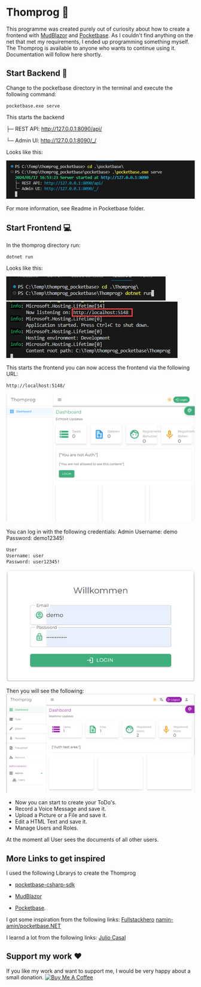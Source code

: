 # Thomprog  :construction:
This programme was created purely out of curiosity about how to create a frontend with [MudBlazor](https://mudblazor.com/) and [Pocketbase](https://pocketbase.io/). As I couldn't find anything on the net that met my requirements, I ended up programming something myself. The Thomprog is available to anyone who wants to continue using it. Documentation will follow here shortly. 
## Start Backend :crystal_ball:
  

Change to the pocketbase directory in the terminal and execute the following command:

    pocketbase.exe serve

This starts the backend

├─ REST API: http://127.0.0.1:8090/api/

└─ Admin UI: http://127.0.0.1:8090/_/

Looks like this:

![Terminalprompt](/doc/promt_pb.jpg "Terminalprompt")

For more information, see Readme in Pocketbase folder.

## Start Frontend :computer:

In the thomprog directory run:

    dotnet run

Looks like this:

![Terminalprompt](/doc/promt_thomprog.jpg "Terminalprompt")
![Terminalprompt](/doc/promt_thomprog1.jpg "Terminalprompt")

This starts the frontend you can now access the frontend via the following URL:

    http://localhost:5148/

![Frontend](/doc/frontend.jpg "Frontend")

You can log in with the following credentials:
    Admin
    Username: demo
    Password: demo12345!

    User
    Username: user
    Password: user12345!

![Login](/doc/login.jpg "Login")

Then you will see the following:
![Thomprog](/doc/thomprog.jpg "Thomprog")

- Now you can start to create your ToDo's.
- Record a Voice Message and save it. 
- Upload a Picture or a File and save it.
- Edit a HTML Text and save it.
- Manage Users and Roles.

At the moment all User sees the documents of all other users.

## More Links to get inspired
I used the following Librarys to create the Thomprog
- [pocketbase-csharp-sdk](https://github.com/PRCV1/pocketbase-csharp-sdk)

- [MudBlazor](https://mudblazor.com/) 
- [Pocketbase](https://pocketbase.io/).  

I got some inspiration from the following links:
[Fullstackhero](https://fullstackhero.net/ )
[namin-amin/pocketbase.NET](https://github.com/namin-amin/pocketbase.NET/tree/master/uitest/Pages )

I learnd a lot from the following links:
[Julio Casal](https://juliocasal.com/ )


## Support my work :heart:
If you like my work and want to support me, I would be very happy about a small donation. 
<a href="https://www.buymeacoffee.com/potenzialentwickler" target="_blank"><img src="https://cdn.buymeacoffee.com/buttons/v2/default-yellow.png" alt="Buy Me A Coffee" style="height: 60px !important;width: 217px !important;" ></a>